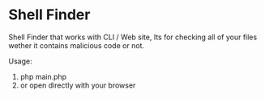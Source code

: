 # Shell Finder
Shell Finder that works with CLI / Web site, Its for checking all of your files wether it contains malicious code or not.

Usage:
1. php main.php
2. or open directly with your browser
